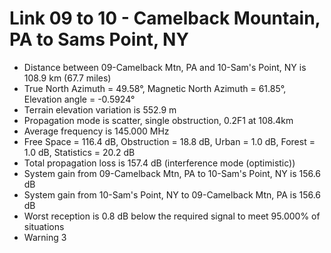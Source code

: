 # Link 09 to 10 - Camelback Mountain, PA to Sams Point, NY

* Distance between 09-Camelback Mtn, PA and 10-Sam's Point, NY is 108.9 km (67.7 miles)
* True North Azimuth = 49.58°, Magnetic North Azimuth = 61.85°, Elevation angle = -0.5924°
* Terrain elevation variation is 552.9 m
* Propagation mode is scatter, single obstruction, 0.2F1 at 108.4km
* Average frequency is 145.000 MHz
* Free Space = 116.4 dB, Obstruction = 18.8 dB, Urban = 1.0 dB, Forest = 1.0 dB, Statistics = 20.2 dB
* Total propagation loss is 157.4 dB (interference mode (optimistic))
* System gain from 09-Camelback Mtn, PA to 10-Sam's Point, NY is 156.6 dB
* System gain from 10-Sam's Point, NY to 09-Camelback Mtn, PA is 156.6 dB
* Worst reception is 0.8 dB below the required signal to meet 95.000% of situations
* Warning 3